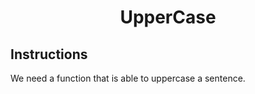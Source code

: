 <h1 align="middle"> UpperCase </h1>

## Instructions

We need a function that is able to uppercase a sentence.
